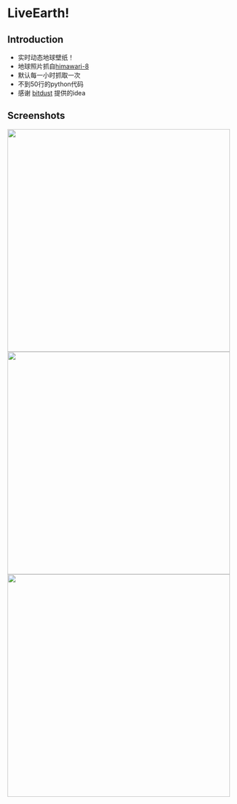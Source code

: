 # LiveEarth!

## Introduction
- 实时动态地球壁纸！
- 地球照片抓自[himawari-8](http://himawari8.nict.go.jp/)
- 默认每一小时抓取一次
- 不到50行的python代码
- 感谢 [bitdust](https://github.com/bitdust) 提供的idea

## Screenshots
<img src='http://files.cnblogs.com/files/mrpod2g/earth1.gif' width='500' />
<img src='http://files.cnblogs.com/files/mrpod2g/earth2.gif' width='500' />
<img src='http://files.cnblogs.com/files/mrpod2g/earth3.gif' width='500' />

